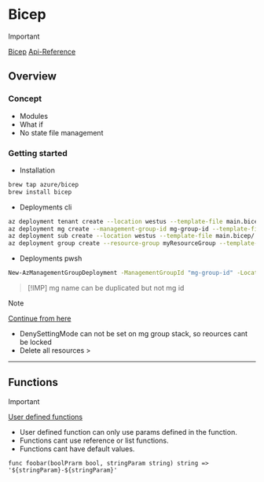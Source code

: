 #  Bicep

> [!IMPORTANT]
[Bicep](https://learn.microsoft.com/en-us/azure/azure-resource-manager/bicep/)
[Api-Reference](https://learn.microsoft.com/en-us/azure/templates/)

## Overview

### Concept
- Modules
- What if
- No state file management

### Getting started
- Installation
```bash
brew tap azure/bicep
brew install bicep
```

- Deployments cli 
```bash
az deployment tenant create --location westus --template-file main.bicep/
az deployment mg create --management-group-id mg-group-id --template-file main.bicep/
az deployment sub create --location westus --template-file main.bicep/
az deployment group create --resource-group myResourceGroup --template-file main.bicep/
```

- Deployments pwsh
```bash
New-AzManagementGroupDeployment -ManagementGroupId "mg-group-id" -Location "SwedenCentral" -TemplateFile "main.bicep"
```

> [!IMP] 
> mg name can be duplicated but not mg id

> [!NOTE]
> [Continue from here](https://learn.microsoft.com/en-us/azure/azure-resource-manager/bicep/overview?tabs=bicep#about-the-language)

- DenySettingMode can not be set on mg group stack, so reources cant be locked
- Delete all resources > 

---
## Functions

> [!IMPORTANT]
[User defined functions](https://learn.microsoft.com/en-us/azure/azure-resource-manager/bicep/user-defined-functions)
- User defined function can only use params defined in the function.
- Functions cant use reference or list functions.
- Functions cant have default values.

```bicep
func foobar(boolPrarm bool, stringParam string) string => '${stringParam}-${stringParam}'
```
